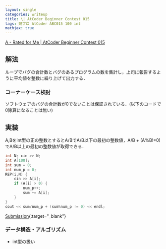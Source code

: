 ```yaml
---
layout: single
categories: writeup
title: \| AtCoder Beginner Contest 015
tags: 競プロ AtCoder ABC015 100 int
mathjax: true
---
```


[A - Rated for Me \| AtCoder Beginner Contest 015](https://beta.atcoder.jp/contests/abc015/tasks/abc015_2)

## 解法
ループでバグの合計数とバグのあるプログラムの数を集計し，上司に報告するように平均値を整数に繰り上げて出力する．
### コーナーケース検討
ソフトウェアのバグの合計数が0でないことは保証されている．(以下のコードで0除算になることは無い)
## 実装
A,Bをint型の正の整数とするとA/BでA/B以下の最初の整数値，A/B + (A%B!=0)でA/B以上の最初の整数値が取得できる．
```cpp
int N; cin >> N;
int A[100];
int sum = 0;
int num_p = 0;
REP(i,N) {
    cin >> A[i];
    if (A[i] > 0) {
        num_p++;
        sum += A[i];
    }
}
cout << sum/num_p + (sum%num_p != 0) << endl;
```

[Submission](https://beta.atcoder.jp/contests/abc015/submissions/3015794){:target="_blank"}

### データ構造・アルゴリズム
- int型の扱い